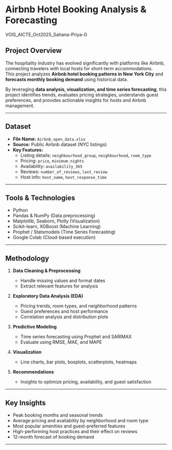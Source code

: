# Airbnb Hotel Booking Analysis & Forecasting
VOIS_AICTE_Oct2025_Sahana-Priya-G

##  Project Overview
The hospitality industry has evolved significantly with platforms like Airbnb, connecting travelers with local hosts for short-term accommodations.  
This project analyzes **Airbnb hotel booking patterns in New York City** and **forecasts monthly booking demand** using historical data.

By leveraging **data analysis, visualization, and time series forecasting**, this project identifies trends, evaluates pricing strategies, understands guest preferences, and provides actionable insights for hosts and Airbnb management.

---

## Dataset
- **File Name:** `Airbnb_open_data.xlsx`
- **Source:** Public Airbnb dataset (NYC listings)
- **Key Features:**
  - Listing details: `neighbourhood_group`, `neighbourhood`, `room_type`
  - Pricing: `price`, `minimum_nights`
  - Availability: `availability_365`
  - Reviews: `number_of_reviews`, `last_review`
  - Host info: `host_name`, `host_response_time`

---

##  Tools & Technologies
- Python
- Pandas & NumPy (Data preprocessing)
- Matplotlib, Seaborn, Plotly (Visualization)
- Scikit-learn, XGBoost (Machine Learning)
- Prophet / Statsmodels (Time Series Forecasting)
- Google Colab (Cloud-based execution)

---

##  Methodology
1. **Data Cleaning & Preprocessing**  
   - Handle missing values and format dates  
   - Extract relevant features for analysis

2. **Exploratory Data Analysis (EDA)**  
   - Pricing trends, room types, and neighborhood patterns  
   - Guest preferences and host performance  
   - Correlation analysis and distribution plots

3. **Predictive Modeling**  
   - Time series forecasting using Prophet and SARIMAX  
   - Evaluate using RMSE, MAE, and MAPE  

4. **Visualization**  
   - Line charts, bar plots, boxplots, scatterplots, heatmaps  

5. **Recommendations**  
   - Insights to optimize pricing, availability, and guest satisfaction

---

## Key Insights
- Peak booking months and seasonal trends  
- Average pricing and availability by neighborhood and room type  
- Most popular amenities and guest-preferred features  
- High-performing host practices and their effect on reviews  
- 12-month forecast of booking demand

---

